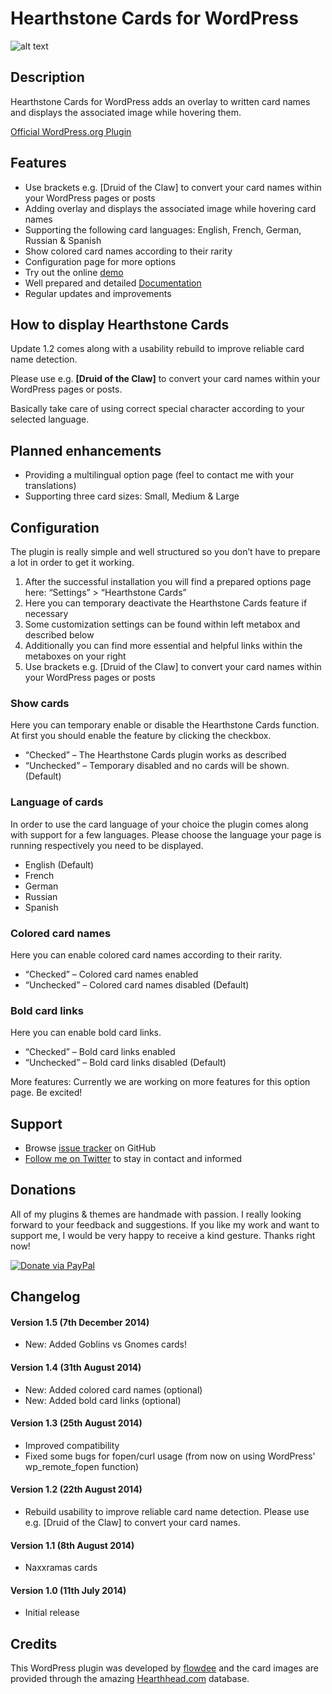 # Hearthstone Cards for WordPress

![alt text](http://cdn.flowdee.de/assets/plugins/hearthstone-cards-for-wordpress-banner.png "Hearthstone Cards for WordPress")

## Description
Hearthstone Cards for WordPress adds an overlay to written card names and displays the associated image while hovering them.

[Official WordPress.org Plugin](http://wordpress.org/plugins/hearthstone-cards/)

## Features

* Use brackets e.g. [Druid of the Claw] to convert your card names within your WordPress pages or posts
* Adding overlay and displays the associated image while hovering card names
* Supporting the following card languages: English, French, German, Russian & Spanish
* Show colored card names according to their rarity
* Configuration page for more options
* Try out the online [demo](http://flowdee.ticksy.com/faq/2804)
* Well prepared and detailed [Documentation](http://flowdee.ticksy.com/faq/2803)
* Regular updates and improvements

## How to display Hearthstone Cards
Update 1.2 comes along with a usability rebuild to improve reliable card name detection.

Please use e.g. **[Druid of the Claw]** to convert your card names within your WordPress pages or posts.

Basically take care of using correct special character according to your selected language.

## Planned enhancements

* Providing a multilingual option page (feel to contact me with your translations)
* Supporting three card sizes: Small, Medium & Large

## Configuration

The plugin is really simple and well structured so you don’t have to prepare a lot in order to get it working.

1. After the successful installation you will find a prepared options page here: “Settings” > “Hearthstone Cards”
2. Here you can temporary deactivate the Hearthstone Cards feature if necessary
3. Some customization settings can be found within left metabox and described below
4. Additionally you can find more essential and helpful links within the metaboxes on your right
5. Use brackets e.g. [Druid of the Claw] to convert your card names within your WordPress pages or posts

### Show cards
Here you can temporary enable or disable the Hearthstone Cards function. At first you should enable the feature by clicking the checkbox.

* “Checked” – The Hearthstone Cards plugin works as described
* “Unchecked” – Temporary disabled and no cards will be shown. (Default)

### Language of cards
In order to use the card language of your choice the plugin comes along with support for a few languages. Please choose the language your page is running respectively you need to be displayed.

* English (Default)
* French
* German
* Russian
* Spanish

### Colored card names
Here you can enable colored card names according to their rarity.

* “Checked” – Colored card names enabled
* “Unchecked” – Colored card names disabled (Default)

### Bold card links
Here you can enable bold card links.

* “Checked” – Bold card links enabled
* “Unchecked” – Bold card links disabled (Default)

More features: Currently we are working on more features for this option page. Be excited!

## Support

* Browse [issue tracker](https://github.com/flowdee/hearthstone-cards-for-wordpress/issues) on GitHub
* [Follow me on Twitter](https://twitter.com/flowdee) to stay in contact and informed

## Donations

All of my plugins & themes are handmade with passion. I really looking forward to your feedback and suggestions. If you like my work and want to support me, I would be very happy to receive a kind gesture. Thanks right now!

[![Donate via PayPal](http://cdn.flowdee.de/assets/button-paypal-small.gif "Donate via PayPal")](https://www.paypal.com/cgi-bin/webscr?cmd=_s-xclick&hosted_button_id=BCQRWXARSHQTW)

## Changelog

#### Version 1.5 (7th December 2014)
* New: Added Goblins vs Gnomes cards!

#### Version 1.4 (31th August 2014)
* New: Added colored card names (optional)
* New: Added bold card links (optional)

#### Version 1.3 (25th August 2014)
* Improved compatibility
* Fixed some bugs for fopen/curl usage (from now on using WordPress' wp_remote_fopen function)

#### Version 1.2 (22th August 2014)
* Rebuild usability to improve reliable card name detection. Please use e.g. [Druid of the Claw] to convert your card names.

#### Version 1.1 (8th August 2014)
* Naxxramas cards

#### Version 1.0 (11th July 2014)
* Initial release

## Credits

This WordPress plugin was developed by [flowdee](http://www.flowdee.de/) and the card images are provided through the amazing [Hearthhead.com](www.hearthhead.com/) database.
